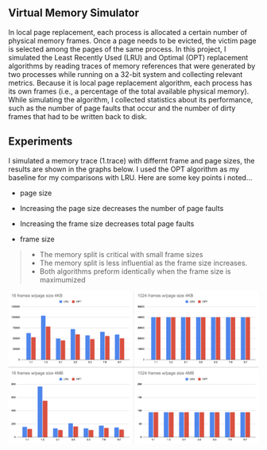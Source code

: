 Virtual Memory Simulator
-------------------------
In local page replacement, each process is allocated a certain number of physical memory frames. Once a page needs to be evicted, the victim page is selected among the pages of the same process. In this project, I simulated the Least Recently Used (LRU) and Optimal (OPT) replacement algorithms by reading traces of memory references that were generated by two processes while running on a 32-bit system and collecting relevant metrics. Because it is local page replacement algorithm, each process has its own frames (i.e., a percentage of the total available physical memory). While simulating the algorithm, I collected statistics about its performance, such as the number of page faults that occur and the number of dirty frames that had to be written back to disk.

Experiments
----------
I simulated a memory trace (1.trace) with differnt frame and page sizes, the results are shown in the graphs below. I used the OPT algorithm as my baseline for my comparisons with LRU. Here are some key points i noted...

* page size
* Increasing the page size decreases the number of page faults 
* Increasing the frame size decreases total page faults 

* frame size 
> * The memory split is critical with small frame sizes
> * The memory split is less influential as the frame size increases.
> * Both algorithms preform identically when the frame size is maximumized

![graphs](graphs.png)

